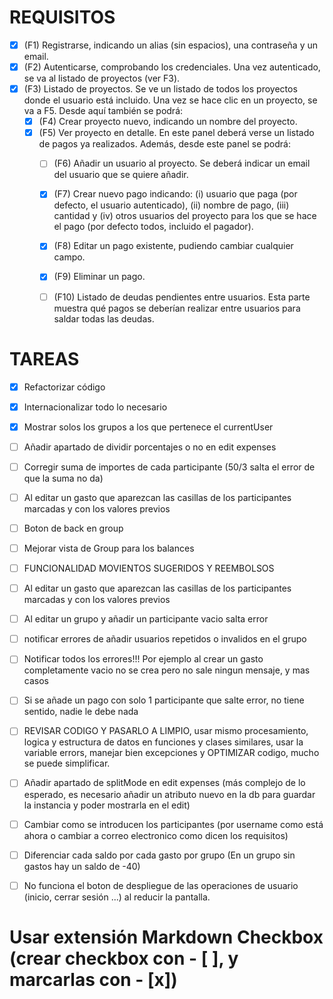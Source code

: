 # REQUISITOS
- [x] (F1) Registrarse, indicando un alias (sin espacios), una contraseña y un email.
- [x] (F2) Autenticarse, comprobando los credenciales. Una vez autenticado, se va al listado de proyectos (ver F3).
- [x] (F3) Listado de proyectos. Se ve un listado de todos los proyectos donde el usuario está incluido. Una vez se hace clic en un proyecto, se va a F5. Desde aquí también se podrá:
    - [x] (F4) Crear proyecto nuevo, indicando un nombre del proyecto.
    - [x] (F5) Ver proyecto en detalle. En este panel deberá verse un listado de pagos ya realizados. Además, desde este panel se podrá:
        - [ ] (F6) Añadir un usuario al proyecto. Se deberá indicar un email del usuario que se quiere añadir.
        - [x] (F7) Crear nuevo pago indicando: (i) usuario que paga (por defecto, el usuario autenticado), (ii) nombre de pago, (iii) cantidad y (iv) otros usuarios del proyecto para los que se hace el pago (por defecto todos, incluido el pagador).
        - [x] (F8) Editar un pago existente, pudiendo cambiar cualquier campo.
        - [x] (F9) Eliminar un pago.
        - [ ] (F10) Listado de deudas pendientes entre usuarios. Esta parte muestra qué pagos se deberían realizar entre usuarios para saldar todas las deudas.


# TAREAS
- [x] Refactorizar código
- [x] Internacionalizar todo lo necesario
- [x] Mostrar solos los grupos a los que pertenece el currentUser
- [ ] Añadir apartado de dividir porcentajes o no en edit expenses
- [ ] Corregir suma de importes de cada participante (50/3 salta el error de que la suma no da)
- [ ] Al editar un gasto que aparezcan las casillas de los participantes marcadas y con los valores previos
- [ ] Boton de back en group
- [ ] Mejorar vista de Group para los balances
- [ ] FUNCIONALIDAD MOVIENTOS SUGERIDOS Y REEMBOLSOS
- [ ] Al editar un gasto que aparezcan las casillas de los participantes marcadas y con los valores previos
- [ ] Al editar un grupo y añadir un participante vacio salta error
- [ ] notificar errores de añadir usuarios repetidos o invalidos en el grupo
- [ ] Notificar todos los errores!!! Por ejemplo al crear un gasto completamente vacio no se crea pero no sale ningun mensaje, y mas casos
- [ ] Si se añade un pago con solo 1 participante que salte error, no tiene sentido, nadie le debe nada
- [ ] REVISAR CODIGO Y PASARLO A LIMPIO, usar mismo procesamiento, logica y estructura de datos en funciones y clases similares, usar la variable errors, manejar bien excepciones y OPTIMIZAR codigo, mucho se puede simplificar.
- [ ] Añadir apartado de splitMode en edit expenses (más complejo de lo esperado, es necesario añadir un atributo nuevo en la db para guardar la instancia y poder mostrarla en el edit)
- [ ] Cambiar como se introducen los participantes (por username como está ahora o cambiar a correo electronico como dicen los requisitos)
- [ ] Diferenciar cada saldo por cada gasto por grupo (En un grupo sin gastos hay un saldo de -40)
- [ ] No funciona el boton de despliegue de las operaciones de usuario (inicio, cerrar sesión ...) al reducir la pantalla.


# Usar extensión Markdown Checkbox (crear checkbox con - [ ], y marcarlas con - [x])